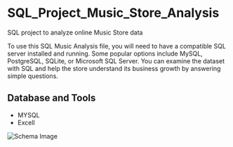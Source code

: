 # SQL_Project_Music_Store_Analysis
SQL project to analyze online Music Store data

To use this SQL Music Analysis file, you will need to have a compatible SQL server installed and running.
Some popular options include MySQL, PostgreSQL, SQLite, or Microsoft SQL Server. You can examine the dataset with SQL and help the store understand its business growth by answering simple questions.

## Database and Tools
* MYSQL
* Excell

  
 ![Schema Image](https://github.com/abubakrsiddiquee/PortfolioProjects/blob/main/Music_Store_Project/MusicDatabaseSchema.png)
